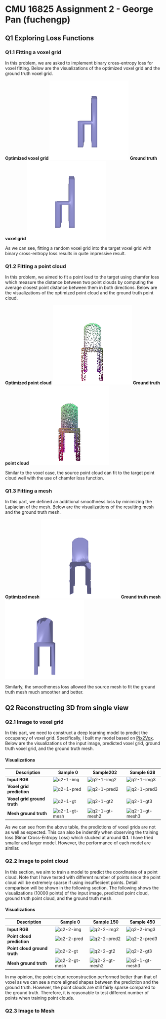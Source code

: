 # CMU 16825 Assignment 2 - George Pan (fuchengp)

## Q1 Exploring Loss Functions

### Q1.1 Fitting a voxel grid

In this problem, we are asked to implement binary cross-entropy loss for voxel fitting. Below are the visualizations of the optimized voxel grid and the ground truth voxel grid.

**Optimized voxel grid**
![q1-1-src](results/q1/q1-1_src.gif)
**Ground truth voxel grid**
![q1-1-gt](results/q1/q1-1_tgt.gif)

As we can see, fitting a random voxel grid into the target voxel grid with binary cross-entropy loss results in quite impressive result.

### Q1.2 Fitting a point cloud

In this problem, we aimed to fit a point loud to the target using chamfer loss which measure the distance between two point clouds by computing the average closest point distance between them in both directions. Below are the visualizations of the optimized point cloud and the ground truth point cloud.

**Optimized point cloud**
![q1-2-src](results/q1/q1-2_src.gif)
**Ground truth point cloud**
![q1-2-gt](results/q1/q1-2_tgt.gif)

Similar to the voxel case, the source point cloud can fit to the target point cloud well with the use of chamfer loss function.

### Q1.3 Fitting a mesh

In this part, we defined an additional smoothness loss by minimizing the Laplacian of the mesh. Below are the visualizations of the resulting mesh and the ground truth mesh.

**Optimized mesh**
![q1-3-src](results/q1/q1-3_src.gif)
**Ground truth mesh**
![q1-3-gt](results/q1/q1-3_tgt.gif)

Similarly, the smootheness loss allowed the source mesh to fit the ground truth mesh much smoother and better.

## Q2 Reconstructing 3D from single view

### Q2.1 Image to voxel grid
In this part, we need to construct a deep learning model to predict the occupancy of voxel grid. Specifically, I built my model based on [Pix2Vox](https://github.com/hzxie/Pix2Vox/blob/master/models/decoder.py). Below are the visualizations of the input image, predicted voxel grid, ground truth voxel grid, and the ground truth mesh.

#### Visualizations

| **Description** | **Sample 0** | **Sample202** | **Sample 638** |
| -------------- | ------------------------ | ------------------------ | ------------------------ |
| **Input RGB** | ![q2-1-img](results/q2/vox_large/q2_vox_rgb_0.png) | ![q2-1-img2](results/q2/vox_large/q2_vox_rgb_202.png) | ![q2-1-img3](results/q2/vox_large/q2_vox_rgb_638.png) |
| **Voxel grid prediction** | ![q2-1-pred](results/q2/vox_large/q2_vox_pred_0.gif) | ![q2-1-pred2](results/q2/vox_large/q2_vox_pred_202.gif) | ![q2-1-pred3](results/q2/vox_large/q2_vox_pred_638.gif) |
| **Voxel grid ground truth** | ![q2-1-gt](results/q2/vox_large/q2_vox_gt_0.gif) | ![q2-1-gt2](results/q2/vox_large/q2_vox_gt_202.gif) | ![q2-1-gt3](results/q2/vox_large/q2_vox_gt_638.gif) |
| **Mesh ground truth** | ![q2-1-gt-mesh](results/q2/vox_large/q2_mesh_gt_0.gif) | ![q2-1-gt-mesh2](results/q2/vox_large/q2_mesh_gt_202.gif) | ![q2-1-gt-mesh3](results/q2/vox_large/q2_mesh_gt_638.gif) |

As we can see from the above table, the predictions of voxel grids are not as well as expected. This can also be indentify when observing the training loss (Binar Cross-Entropy Loss) which stucked at around **0.1**. I have tried smaller and larger model. However, the performance of each model are similar.

### Q2.2 Image to point cloud
In this section, we aim to train a model to predict the coordinates of a point cloud. Note that I have tested with different number of points since the point cloud will be extremely sparse if using insuffiecient points. Detail comparison will be shown in the following section. The following shows the visualizations (10000 points) of the input image, predicted point cloud, ground truth point cloud, and the ground truth mesh.

#### Visualizations

| **Description** | **Sample 0** | **Sample 150** | **Sample 450** |
| -------------- | ------------------------ | ------------------------ | ------------------------ |
| **Input RGB** | ![q2-2-img](results/q2/point_10000/q2_point_rgb_0.png) | ![q2-2-img2](results/q2/point_10000/q2_point_rgb_150.png) | ![q2-2-img3](results/q2/point_10000/q2_point_rgb_450.png) |
| **Point cloud prediction** | ![q2-2-pred](results/q2/point_10000/q2_point_pred_0.gif) | ![q2-2-pred2](results/q2/point_10000/q2_point_pred_150.gif) | ![q2-2-pred3](results/q2/point_10000/q2_point_pred_450.gif) |
| **Point cloud ground truth** | ![q2-2-gt](results/q2/point_10000/q2_point_gt_0.gif) | ![q2-2-gt2](results/q2/point_10000/q2_point_gt_150.gif) | ![q2-2-gt3](results/q2/point_10000/q2_point_gt_450.gif) |
| **Mesh ground truth** | ![q2-2-gt-mesh](results/q2/point_10000/q2_mesh_gt_0.gif) | ![q2-2-gt-mesh2](results/q2/point_10000/q2_mesh_gt_150.gif) | ![q2-1-gt-mesh3](results/q2/point_10000/q2_mesh_gt_450.gif) |

In my opinion, the point cloud reconstruction performed better than that of voxel as we can see a more aligned shapes between the prediction and the ground truth. However, the point clouds are still fairly sparse compared to the ground truth. Therefore, it is reasonable to test different number of points when training point clouds.

### Q2.3 Image to Mesh